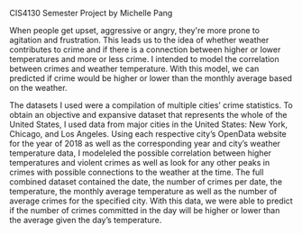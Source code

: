 CIS4130 Semester Project by Michelle Pang

When people get upset, aggressive or angry, they're more prone to agitation and frustration. This leads us to the idea of whether weather contributes to crime and if there is a connection between higher or lower temperatures and more or less crime. I intended to model the correlation between crimes and weather temperature. With this model, we can predicted if crime would be higher or lower than the monthly average based on the weather.

The datasets I used were a compilation of multiple cities’ crime statistics. To obtain an objective and expansive dataset that represents the whole of the United States, I used data from major cities in the United States: New York, Chicago, and Los Angeles. Using each respective city’s OpenData website for the year of 2018 as well as the corresponding year and city’s weather temperature data, I modeleled the possible correlation between higher temperatures and violent crimes as well as look for any other peaks in crimes with possible connections to the weather at the time. The full combined dataset contained the date, the number of crimes per date, the temperature, the monthly average temperature as well as the number of average crimes for the specified city. With this data, we were able to predict if the number of crimes committed in the day will be higher or lower than the average given the day’s temperature. 

